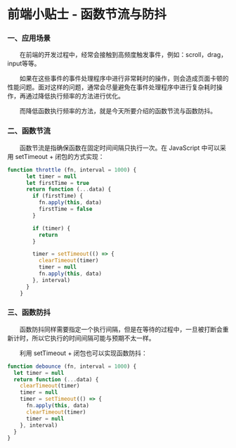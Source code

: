 # 前端小贴士 - 函数节流与防抖

### 一、应用场景

  &emsp;&emsp;在前端的开发过程中，经常会接触到高频度触发事件，例如：scroll，drag，input等等。

  &emsp;&emsp;如果在这些事件的事件处理程序中进行非常耗时的操作，则会造成页面卡顿的性能问题。面对这样的问题，通常会尽量避免在事件处理程序中进行复杂耗时操作，再通过降低执行频率的方法进行优化。

  &emsp;&emsp;而降低函数执行频率的方法，就是今天所要介绍的函数节流与函数防抖。

### 二、函数节流

  &emsp;&emsp;函数节流是指确保函数在固定时间间隔只执行一次。在 JavaScript 中可以采用 setTimeout + 闭包的方式实现：

```JavaScript
function throttle (fn, interval = 1000) {
      let timer = null
      let firstTime = true
      return function (...data) {
        if (firstTime) {
          fn.apply(this, data)
          firstTime = false
        }

        if (timer) {
          return
        }

        timer = setTimeout(() => {
          clearTimeout(timer)
          timer = null
          fn.apply(this, data)
        }, interval)
      }
    }
```

### 三、函数防抖

  &emsp;&emsp;函数防抖同样需要指定一个执行间隔，但是在等待的过程中，一旦被打断会重新计时，所以它执行的时间间隔可能与预期不太一样。

  &emsp;&emsp;利用 setTimeout + 闭包也可以实现函数防抖：

```JavaScript
function debounce (fn, interval = 1000) {
  let timer = null
  return function (...data) {
    clearTimeout(timer)
    timer = null
    timer = setTimeout(() => {
      fn.apply(this, data)
      clearTimeout(timer)
      timer = null
    }, interval)
  }
}
```